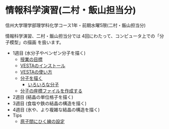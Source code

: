 # 情報科学演習(二村・飯山担当分)

信州大学理学部理学科化学コース1年・前期水曜5限(二村・飯山担当分)

情報科学演習、二村・飯山担当分では 4回にわたって、コンピュータ上での「分子模型」の描画 を扱います。

- 1週目 (水分子やベンゼン分子を描く)
  - [授業の目標](1st/aim.md)
  - [VESTAのインストール](1st/install.md)
  - [VESTAの使い方](1st/howtouse.md)
  - [分子を描く](1st/molecule.md)
    - [いろいろな分子](1st/samples.md)  
  - [分子の座標ファイルを作成する](1st/xyzfile.md)
- 2週目 (結晶の単位格子を描く)
- 3週目 (食塩や鉄の結晶の構造を描く)
- 4週目 (氷や、より複雑な結晶の構造を描く)
- Tips
  - [原子間にひく線の設定](tips/bond.md)
